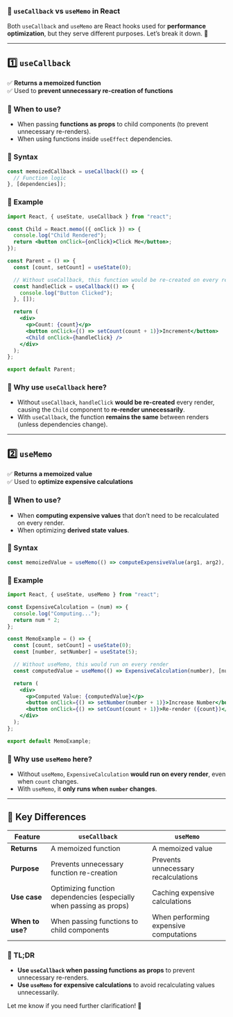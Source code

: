 ### **🔹 `useCallback` vs `useMemo` in React**  
Both `useCallback` and `useMemo` are React hooks used for **performance optimization**, but they serve different purposes. Let’s break it down. 🚀  

---

## **1️⃣ `useCallback`**
✅ **Returns a memoized function**  
✅ Used to **prevent unnecessary re-creation of functions**  

### **🔸 When to use?**  
- When passing **functions as props** to child components (to prevent unnecessary re-renders).  
- When using functions inside `useEffect` dependencies.  

### **🔹 Syntax**
```jsx
const memoizedCallback = useCallback(() => {
  // Function logic
}, [dependencies]);
```

### **🔹 Example**
```jsx
import React, { useState, useCallback } from "react";

const Child = React.memo(({ onClick }) => {
  console.log("Child Rendered");
  return <button onClick={onClick}>Click Me</button>;
});

const Parent = () => {
  const [count, setCount] = useState(0);

  // Without useCallback, this function would be re-created on every render
  const handleClick = useCallback(() => {
    console.log("Button Clicked");
  }, []);

  return (
    <div>
      <p>Count: {count}</p>
      <button onClick={() => setCount(count + 1)}>Increment</button>
      <Child onClick={handleClick} />
    </div>
  );
};

export default Parent;
```
### **🔹 Why use `useCallback` here?**
- Without `useCallback`, `handleClick` **would be re-created** every render, causing the `Child` component to **re-render unnecessarily**.  
- With `useCallback`, the function **remains the same** between renders (unless dependencies change).  

---

## **2️⃣ `useMemo`**
✅ **Returns a memoized value**  
✅ Used to **optimize expensive calculations**  

### **🔸 When to use?**  
- When **computing expensive values** that don’t need to be recalculated on every render.  
- When optimizing **derived state values**.  

### **🔹 Syntax**
```jsx
const memoizedValue = useMemo(() => computeExpensiveValue(arg1, arg2), [dependencies]);
```

### **🔹 Example**
```jsx
import React, { useState, useMemo } from "react";

const ExpensiveCalculation = (num) => {
  console.log("Computing...");
  return num * 2;
};

const MemoExample = () => {
  const [count, setCount] = useState(0);
  const [number, setNumber] = useState(5);

  // Without useMemo, this would run on every render
  const computedValue = useMemo(() => ExpensiveCalculation(number), [number]);

  return (
    <div>
      <p>Computed Value: {computedValue}</p>
      <button onClick={() => setNumber(number + 1)}>Increase Number</button>
      <button onClick={() => setCount(count + 1)}>Re-render ({count})</button>
    </div>
  );
};

export default MemoExample;
```
### **🔹 Why use `useMemo` here?**
- Without `useMemo`, `ExpensiveCalculation` **would run on every render**, even when `count` changes.  
- With `useMemo`, it **only runs when `number` changes**.  

---

## **🎯 Key Differences**
| Feature       | `useCallback` | `useMemo` |
|--------------|--------------|-----------|
| **Returns**  | A memoized function | A memoized value |
| **Purpose**  | Prevents unnecessary function re-creation | Prevents unnecessary recalculations |
| **Use case** | Optimizing function dependencies (especially when passing as props) | Caching expensive calculations |
| **When to use?** | When passing functions to child components | When performing expensive computations |

### **🚀 TL;DR**
- **Use `useCallback` when passing functions as props** to prevent unnecessary re-renders.  
- **Use `useMemo` for expensive calculations** to avoid recalculating values unnecessarily.  

Let me know if you need further clarification! 🚀